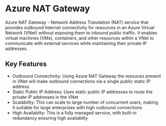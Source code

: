 # Azure NAT Gateway

Azure NAT Gateway - Network Address Translation (NAT) service that provides outbound Internet connectivity for resources in an Azure Virtual Network (VNet) without exposing them to inbound public traffic. It enables virtual machines (VMs), containers, and other resources within a VNet to communicate with external services while maintaining their private IP addresses.

## Key Features

- Outbound Connectivity: Using Azure NAT Gateway the resouces present in VNet will make outbound connections via a single public static IP address.
- Static Public IP Address: Uses static public IP addresses to route the private IP addresses in the VNet
- Scalability: This can scale to large number of concurrent users, making it suitable for large enterprises with high outbound connections
- High Availablity: This is a fully managed service, with built-in redundancy ensuring high availablity







